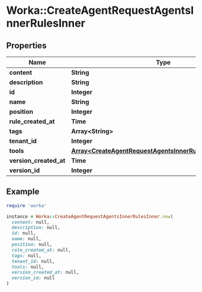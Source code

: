 # Worka::CreateAgentRequestAgentsInnerRulesInner

## Properties

| Name | Type | Description | Notes |
| ---- | ---- | ----------- | ----- |
| **content** | **String** |  |  |
| **description** | **String** |  |  |
| **id** | **Integer** |  |  |
| **name** | **String** |  |  |
| **position** | **Integer** |  |  |
| **rule_created_at** | **Time** |  |  |
| **tags** | **Array&lt;String&gt;** |  | [optional] |
| **tenant_id** | **Integer** |  |  |
| **tools** | [**Array&lt;CreateAgentRequestAgentsInnerRulesInnerToolsInner&gt;**](CreateAgentRequestAgentsInnerRulesInnerToolsInner.md) |  | [optional] |
| **version_created_at** | **Time** |  |  |
| **version_id** | **Integer** |  |  |

## Example

```ruby
require 'worka'

instance = Worka::CreateAgentRequestAgentsInnerRulesInner.new(
  content: null,
  description: null,
  id: null,
  name: null,
  position: null,
  rule_created_at: null,
  tags: null,
  tenant_id: null,
  tools: null,
  version_created_at: null,
  version_id: null
)
```

